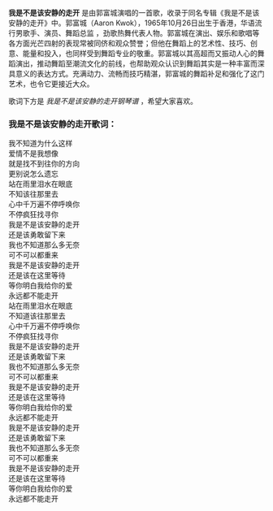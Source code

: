 

**我是不是该安静的走开** 是由郭富城演唱的一首歌，收录于同名专辑《我是不是该安静的走开》中。郭富城（Aaron
Kwok），1965年10月26日出生于香港，华语流行男歌手、演员、舞蹈总监
，劲歌热舞代表人物。郭富城在演出、娱乐和歌唱等各方面光芒四射的表现常被同侪和观众赞誉；但他在舞蹈上的艺术性、技巧、创意、能量和投入，也同样受到舞蹈专业的敬重。郭富城以其高超而又振动人心的舞蹈演出，推动舞蹈至潮流文化的前线，也帮助观众认识到舞蹈其实是一种丰富而深具意义的表达方式。充满动力、流畅而技巧精湛，郭富城的舞蹈补足和强化了这门艺术，也令它更接近大众。

  
歌词下方是 _我是不是该安静的走开钢琴谱_ ，希望大家喜欢。

### 我是不是该安静的走开歌词：

我不知道为什么这样  
爱情不是我想像  
就是找不到往你的方向  
更别说怎么遗忘  
站在雨里泪水在眼底  
不知该往那里去  
心中千万遍不停呼唤你  
不停疯狂找寻你  
我是不是该安静的走开  
还是该勇敢留下来  
我也不知道那么多无奈  
可不可以都重来  
我是不是该安静的走开  
还是该在这里等待  
等你明白我给你的爱  
永远都不能走开  
站在雨里泪水在眼底  
不知道该往那里去  
心中千万遍不停呼唤你  
不停疯狂找寻你  
我是不是该安静的走开  
还是该勇敢留下来  
我也不知道那么多无奈  
可不可以都重来  
我是不是该安静的走开  
还是该在这里等待  
等你明白我给你的爱  
永远都不能走开  
我是不是该安静的走开  
还是该勇敢留下来  
我也不知道那么多无奈  
可不可以都重来  
我是不是该安静的走开  
还是该在这里等待  
等你明白我给你的爱  
永远都不能走开


